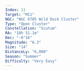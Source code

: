 ```yaml
---
Index: 11
Target: "M11"
NGC: "NGC 6705 Wild Duck Cluster"
Type: "Open Cluster"
Constellation: "Scutum"
RA: "18h 51.1m"
Dec: "-6°16"
Magnitude: "6.3"
Size: "14"
DistanceLy: "6,000"
Season: "Summer"
Difficulty: "Very Easy"
---
```

